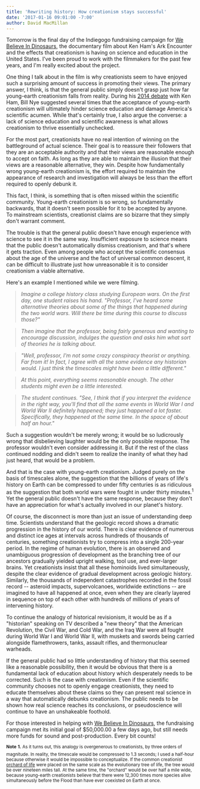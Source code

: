 ```yaml
---
title: 'Rewriting history: How creationism stays successful'
date: '2017-01-16 09:01:00 -7:00'
author: David MacMillan
---
```


Tomorrow is the final day of the Indiegogo fundraising campaign for [We Believe In Dinosaurs](https://www.indiegogo.com/projects/we-believe-in-dinosaurs-science/), the documentary film about Ken Ham's Ark Encounter and the effects that creationism is having on science and education in the United States. I've been proud to work with the filmmakers for the past few years, and I'm really excited about the project.

One thing I talk about in the film is why creationists seem to have enjoyed such a surprising amount of success in promoting their views. The primary answer, I think, is that the general public simply doesn't grasp just how far young-earth creationism falls from reality. During his [2014 debate](https://pandasthumb.org/archives/2014/01/former-creation.html) with Ken Ham, Bill Nye suggested several times that the acceptance of young-earth creationism will ultimately hinder science education and damage America's scientific acumen. While that's certainly true, I also argue the converse: a lack of science education and scientific awareness is what allows creationism to thrive essentially unchecked.
<!--more-->
For the most part, creationists have no real intention of winning on the battleground of actual science. Their goal is to reassure their followers that they are an acceptable authority and that their views are reasonable enough to accept on faith. As long as they are able to maintain the illusion that their views are a reasonable alternative, they win. Despite how fundamentally wrong young-earth creationism is, the effort required to maintain the appearance of research and investigation will always be less than the effort required to openly debunk it.

This fact, I think, is something that is often missed within the scientific community. Young-earth creationism is so wrong, so fundamentally backwards, that it doesn't seem possible for it to be accepted by anyone. To mainstream scientists, creationist claims are so bizarre that they simply don't warrant comment.

The trouble is that the general public doesn't have enough experience with science to see it in the same way. Insufficient exposure to science means that the public doesn't automatically dismiss creationism, and that's where it gets traction. Even among people who accept the scientific consensus about the age of the universe and the fact of universal common descent, it can be difficult to illustrate just how unreasonable it is to consider creationism a viable alternative.

Here's an example I mentioned while we were filming.

> *Imagine a college history class studying European wars. On the first day, one student raises his hand. "Professor, I've heard some alternative theories about some of the things that happened during the two world wars. Will there be time during this course to discuss those?"*

> *Then imagine that the professor, being fairly generous and wanting to encourage discussion, indulges the question and asks him what sort of theories he is talking about.*

> *"Well, professor, I'm not some crazy conspiracy theorist or anything. Far from it! In fact, I agree with all the same evidence any historian would. I just think the timescales might have been a little different."*

> *At this point, everything seems reasonable enough. The other students might even be a little interested.*

> *The student continues. "See, I think that if you interpret the evidence in the right way, you'll find that all the same events in World War I and World War II definitely happened; they just happened a lot faster. Specifically, they happened at the same time. In the space of about half an hour."*

Such a suggestion wouldn't be merely wrong; it would be so ludicrously wrong that disbelieving laughter would be the only possible response. The professor wouldn't even consider addressing it. But if the rest of the class continued nodding and didn't seem to realize the inanity of what they had just heard, that would be a problem. 

And that is the case with young-earth creationism. Judged purely on the basis of timescales alone, the suggestion that the billions of years of life's history on Earth can be compressed to under fifty centuries is as ridiculous as the suggestion that both world wars were fought in under thirty minutes.<sup>1</sup> Yet the general public doesn't have the same response, because they don't have an appreciation for what's actually involved in our planet's history.

Of course, the disconnect is more than just an issue of understanding deep time. Scientists understand that the geologic record shows a dramatic progression in the history of our world. There is clear evidence of numerous and distinct ice ages at intervals across hundreds of thousands of centuries, something creationists try to compress into a single 200-year period. In the regime of human evolution, there is an observed and unambiguous progression of development as the branching tree of our ancestors gradually yielded upright walking, tool use, and ever-larger brains. Yet creationists insist that all these hominoids lived simultaneously, despite the clear evidence of gradual development across geologic history. Similarly, the thousands of independent catastrophes recorded in the fossil record -- asteroid impacts, supervolcanoes, worldwide extinctions -- are imagined to have all happened at once, even when they are clearly layered in sequence on top of each other with hundreds of millions of years of intervening history.

To continue the analogy of historical revisionism, it would be as if a "historian" speaking on TV described a "new theory" that the American Revolution, the Civil War, and Cold War, and the Iraq War were all fought during World War I and World War II, with muskets and swords being carried alongside flamethrowers, tanks, assault rifles, and thermonuclear warheads. 

If the general public had so little understanding of history that this seemed like a reasonable possibility, then it would be obvious that there is a fundamental lack of education about history which desperately needs to be corrected. Such is the case with creationism. Even if the scientific community chooses not to openly engage creationists, they need to educate themselves about these claims so they can present real science in a way that automatically debunks creationism. The public needs to be shown how real science reaches its conclusions, or pseudoscience will continue to have an unshakeable foothold.

For those interested in helping with [We Believe In Dinosaurs](https://www.indiegogo.com/projects/we-believe-in-dinosaurs-science/), the fundraising campaign met its initial goal of $50,000.00 a few days ago, but still needs more funds for sound and post-production. Every bit counts!

<sup>**Note**</sup>
<sup>**1.** As it turns out, this analogy is overgenerous to creationists, by three orders of magnitude. In reality, the timescale would be compressed to 1.3 seconds; I used a half-hour because otherwise it would be impossible to conceptualize. If the common creationist [orchard of life](http://www.myreadydefense.org/wp-content/uploads/Creation-Orchard-vs.-Evolutionary-Tree.png) were placed on the same scale as the evolutionary tree of life, the tree would be over nineteen miles tall. At the same time, the "orchard" would be over half a mile wide, because young-earth creationists believe that there were 12,300 times more species alive simultaneously before the Flood than have ever coexisted on Earth at once.</sup>
